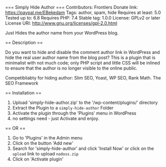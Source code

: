 === Simply Hide Author ===
Contributors: Frontiers
Donate link: https://paypal.me/EBekedam
Tags: author, spam, hide
Requires at least: 5.0
Tested up to: 6.8
Requires PHP: 7.4
Stable tag: 1.0.0
License: GPLv2 or later
License URI: http://www.gnu.org/licenses/gpl-2.0.html

Just Hides the author name from your WordPress blog.

== Description ==

Do you want to hide and disable the comment author link in WordPress and hide the real user author name from the blog post? 
This is a plugin that is minimalist with not much code; only PHP script and little CSS will be inlined to ensure that the author 
is no longer visible to the online public.


Competibliabty for hiding author:  Slim SEO, Yoast, WP SEO, Rank Math. The SEO Framework


== Installation ==

1. Upload 'simply-hide-author.zip' to the '/wp-content/plugins/' directory
2. Extract the Plugin to a `simply-hide-author` Folder
3. Activate the plugin through the 'Plugins' menu in WordPress
4. no settings need - just Activate and enjoy.

== OR ==

1. Go to 'Plugins' in the Admin menu
2. Click on the button 'Add new' 
3. Search for 'simply-hide-author' and click 'Install Now' or click on the `upload` link to upload `nodoss.zip`
4. Click on 'Activate plugin' 
